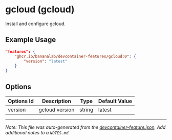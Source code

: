 
# gcloud (gcloud)

Install and configure gcloud.

## Example Usage

```json
"features": {
    "ghcr.io/bananalab/devcontainer-features/gcloud:0": {
        "version": "latest"
    }
}
```

## Options

| Options Id | Description | Type | Default Value |
|-----|-----|-----|-----|
| version | gcloud version | string | latest |



---

_Note: This file was auto-generated from the [devcontainer-feature.json](https://github.com/bananalab/devcontainer-features/blob/main/src/gcloud/devcontainer-feature.json).  Add additional notes to a `NOTES.md`._
